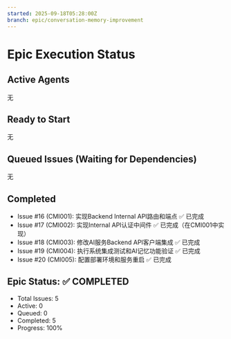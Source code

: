 ```yaml
---
started: 2025-09-18T05:28:00Z
branch: epic/conversation-memory-improvement
---
```


# Epic Execution Status

## Active Agents
无

## Ready to Start
无

## Queued Issues (Waiting for Dependencies)
无

## Completed
- Issue #16 (CMI001): 实现Backend Internal API路由和端点 ✅ 已完成
- Issue #17 (CMI002): 实现Internal API认证中间件 ✅ 已完成（在CMI001中实现）
- Issue #18 (CMI003): 修改AI服务Backend API客户端集成 ✅ 已完成
- Issue #19 (CMI004): 执行系统集成测试和AI记忆功能验证 ✅ 已完成
- Issue #20 (CMI005): 配置部署环境和服务重启 ✅ 已完成

## Epic Status: ✅ COMPLETED
- Total Issues: 5
- Active: 0  
- Queued: 0
- Completed: 5
- Progress: 100%